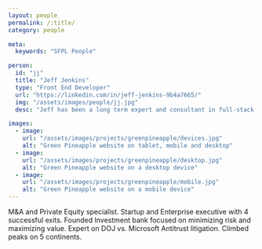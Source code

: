 ```yaml
---
layout: people
permalink: /:title/
category: people

meta:
  keywords: "SFPL People"

person:
  id: "jj"
  title: "Jeff Jenkins"
  type: "Front End Developer"
  url: "https://linkedin.com/in/jeff-jenkins-9b4a7665/"
  img: "/assets/images/people/jj.jpg"
  desc: "Jeff has been a long term expert and consultant in full-stack Javascript. He's written the book on starting out in React, and improved the management and development processes for a number of very large clients including Capital One and Nginx."

images:
  - image:
    url: "/assets/images/projects/greenpineapple/devices.jpg"
    alt: "Green Pineapple website on tablet, mobile and desktop"
  - image:
    url: "/assets/images/projects/greenpineapple/desktop.jpg"
    alt: "Green Pineapple website on a desktop device"
  - image:
    url: "/assets/images/projects/greenpineapple/mobile.jpg"
    alt: "Green Pineapple website on a mobile device"
---
```

<p>M&A and Private Equity specialist. Startup and Enterprise executive with 4 successful exits. Founded Investment bank focused on minimizing risk and maximizing value. Expert on DOJ vs. Microsoft Antitrust litigation. Climbed peaks on 5 continents.</p>
